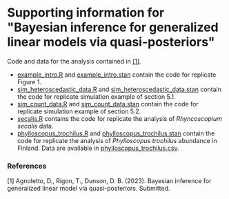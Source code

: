 # Supporting information for "Bayesian inference for generalized linear models via quasi-posteriors"

Code and data for the analysis contained in [[1]](#1).
- [example_intro.R](example_intro.R) and [example_intro.stan](example_intro.stan) contain the code for replicate Figure 1.
- [sim_heteroscedastic_data.R](sim_heteroscedastic_data.R) and [sim_heteroscedastic_data.stan](sim_heteroscedastic_data.stan) contain the code for replicate simulation example of section 5.1.
- [sim_count_data.R](sim_count_data.R) and [sim_count_data.stan](sim_count_data.stan) contain the code for replicate simulation example of section 5.2.
- [secalis.R](secalis.R) contains the code for replicate the analysis of *Rhyncoscopium secalis* data.
- [phylloscopus_trochilus.R](phylloscopus_trochilus.R) and [phylloscopus_trochilus.stan](phylloscopus_trochilus.stan) contain the code for replicate the analysis of *Phylloscopus trochilus* abundance in Finland. Data are available in [phylloscopus_trochilus.csv](phylloscopus_trochilus.csv).

### References
<a id="1">[1]</a> 
Agnoletto, D., Rigon, T., Dunson, D. B. (2023).
Bayesian inference for generalized linear model via quasi-posteriors.
Submitted.
